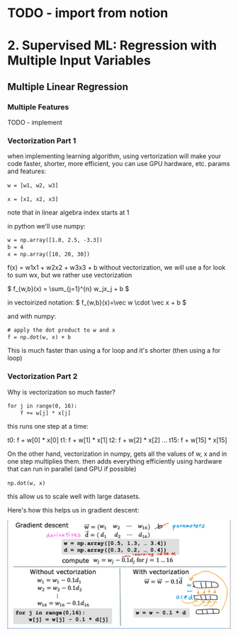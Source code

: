 # TODO - import from notion

# 2. Supervised ML: Regression with Multiple Input Variables

## Multiple Linear Regression


### Multiple Features

TODO - implement

### Vectorization Part 1

when implementing learning algorithm, using vertorization will make your code faster, shorter, more efficient, you can use GPU hardware, etc.
params and features:

`w = [w1, w2, w3]`

`x = [x1, x2, x3]`

note that in linear algebra index starts at 1

in python we'll use numpy:

```
w = np.array([1.0, 2.5, -3.3])
b = 4
x = np.array([10, 20, 30])
```

f(x) = w1x1 + w2x2 + w3x3 + b
without vectorization, we will use a for look to sum wx, but we rather use vectorization

$
f_{w,b}(x) = \sum_{j=1}^{n} w_jx_j + b
$

in vectoirized notation:
$
f_{w,b}(x)=\vec w \cdot \vec x + b
$

and with numpy:

```
# apply the dot product to w and x
f = np.dot(w, x) + b
```

This is much faster than using a for loop and it's shorter (then using a for loop)


### Vectorization Part 2

Why is vectorization so much faster?

```
for j in range(0, 16):
    f += w[j] * x[j]
```

this runs one step at a time:

t0: f + w[0] * x[0]
t1: f + w[1] * x[1]
t2: f + w[2] * x[2]
...
t15: f + w[15] * x[15]


On the other hand, vectorization in numpy, gets all the values of w, x and in one step multiplies them.
then adds everything efficiently using hardware that can run in parallel (and GPU if possible)


`np.dot(w, x)`


this allow us to scale well with large datasets.

Here's how this helps us in gradient descent:

![image.png](images/vectorization-gd.png)



